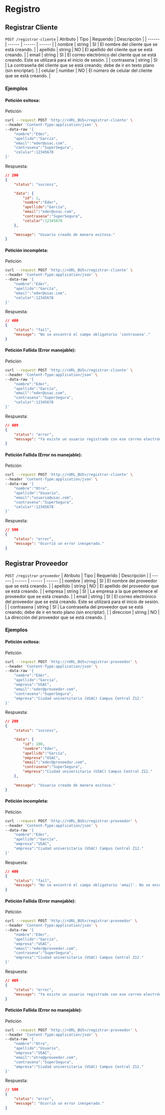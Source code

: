 # Registro

## Registrar Cliente <a name="registrar-cliente"></a>
`POST /registrar-cliente`
| Atributo | Tipo | Requerido | Descripción |
| ------ | ------ | ------ | ------ |
| nombre | string | SI | El nombre del cliente que se está creando. |
| apellido | string | NO | El apellido del cliente que se está creando. |
| email | string | SI | El correo electrónico del cliente que se está creando. Este se utilizará para el inicio de sesión. |
| contrasena | string | SI | La contraseña del cliente que se está creando; debe de ir en texto plano (sin encriptar). |
| celular | number | NO | El número de celular del cliente que se está creando. |

### Ejemplos

#### Petición exitosa:

Petición

``` sh
curl --request POST 'http://<URL_BUS>/registrar-cliente' \
--header 'Content-Type:application/json' \
--data-raw '{
    "nombre":"Eder",
    "apellido":"García",
    "email":"eder@usac.com",
    "contrasena":"SuperSegura",
    "celular":12345678
}' 
```

Respuesta:

``` json
// 200
{
    "status": "success",

    "data": {
        "id": 1,
        "nombre":"Eder",
        "apellido":"García",
        "email":"eder@usac.com",
        "contrasena":"SuperSegura",
        "celular":12345678
    },
 
    "message": "Usuario creado de manera exitosa."
}

```

#### Petición incompleta:

Petición

``` sh
curl --request POST 'http://<URL_BUS>/registrar-cliente' \
--header 'Content-Type:application/json' \
--data-raw '{
    "nombre":"Eder",
    "apellido":"García",
    "email":"eder@usac.com",
    "celular":12345678
}' 
```

Respuesta:

``` json
// 400
{
    "status": "fail",
    "message": "No se encontró el campo obligatorio 'contrasena'."
}

```

#### Petición Fallida (Error manejable):

Petición

``` sh
curl --request POST 'http://<URL_BUS>/registrar-cliente' \
--header 'Content-Type:application/json' \
--data-raw '{
    "nombre":"Eder",
    "apellido":"García",
    "email":"eder@usac.com",
    "contrasena":"SuperSegura",
    "celular":12345678
}' 
```
Respuesta:
``` json
// 409
{
    "status": "error",
    "message": "Ya existe un usuario registrado con ese correo electrónico."
}

```

#### Petición Fallida (Error no manejable):

Petición

``` sh
curl --request POST 'http://<URL_BUS>/registrar-cliente' \
--header 'Content-Type:application/json' \
--data-raw '{
    "nombre":"Otro",
    "apellido":"Usuario",
    "email":"usuario@usac.com",
    "contrasena":"SuperSegura",
    "celular":12345678
}' 
```
Respuesta:
``` json
// 500
{
    "status": "error",
    "message": "Ocurrió un error inesperado."
}

```
## Registrar Proveedor <a name="registrar-proveedor"></a>
`POST /registrar-proveedor`
| Atributo | Tipo | Requerido | Descripción |
| ------ | ------ | ------ | ------ |
| nombre | string | SI | El nombre del proveedor que se está creando. |
| apellido | string | NO | El apellido del proveedor que se está creando. |
| empresa | string | SI | La empresa a la que pertenece el proveedor que se está creando. |
| email | string | SI | El correo electrónico del proveedor que se está creando. Este se utilizará para el inicio de sesión. |
| contrasena | string | SI | La contraseña del proveedor que se está creando; debe de ir en texto plano (sin encriptar). |
| direccion | string | NO | La dirección del proveedor que se está creando. |

### Ejemplos

#### Petición exitosa:

Petición

``` sh
curl --request POST 'http://<URL_BUS>/registrar-proveedor' \
--header 'Content-Type:application/json' \
--data-raw '{
    "nombre":"Eder",
    "apellido":"García",
    "empresa":"USAC",
    "email":"eder@proveedor.com",
    "contrasena":"SuperSegura",
    "empresa":"Ciudad universitaria (USAC) Campus Central Z12."
}' 
```

Respuesta:

``` json
// 200
{
    "status": "success",

    "data": {
        "id": 100,
        "nombre":"Eder",
        "apellido":"García",
        "empresa":"USAC",
        "email":"eder@proveedor.com",
        "contrasena":"SuperSegura",
        "empresa":"Ciudad universitaria (USAC) Campus Central Z12."
    },
 
    "message": "Usuario creado de manera exitosa."
}
```

#### Petición incompleta:

Petición

``` sh
curl --request POST 'http://<URL_BUS>/registrar-proveedor' \
--header 'Content-Type:application/json' \
--data-raw '{
    "nombre":"Eder",
    "apellido":"García",
    "empresa":"USAC",
    "empresa":"Ciudad universitaria (USAC) Campus Central Z12."
}' 
```

Respuesta:

``` json
// 400
{
    "status": "fail",
    "message": "No se encontró el campo obligatorio 'email'. No se encontró el campo obligatorio 'contrasena'."
}
```

#### Petición Fallida (Error manejable):

Petición

``` sh
curl --request POST 'http://<URL_BUS>/registrar-proveedor' \
--header 'Content-Type:application/json' \
--data-raw '{
    "nombre":"Eder",
    "apellido":"García",
    "empresa":"USAC",
    "email":"eder@proveedor.com",
    "contrasena":"SuperSegura",
    "empresa":"Ciudad universitaria (USAC) Campus Central Z12."
}' 
```
Respuesta:
``` json
// 409
{
    "status": "error",
    "message": "Ya existe un usuario registrado con ese correo electrónico."
}
```

#### Petición Fallida (Error no manejable):

Petición

``` sh
curl --request POST 'http://<URL_BUS>/registrar-proveedor' \
--header 'Content-Type:application/json' \
--data-raw '{
    "nombre":"Otro",
    "apellido":"Usuario",
    "empresa":"USAC",
    "email":"otro@proveedor.com",
    "contrasena":"SuperSegura",
    "empresa":"Ciudad universitaria (USAC) Campus Central Z12."
}' 
```
Respuesta:
``` json
// 500
{
    "status": "error",
    "message": "Ocurrió un error inesperado."
}
```